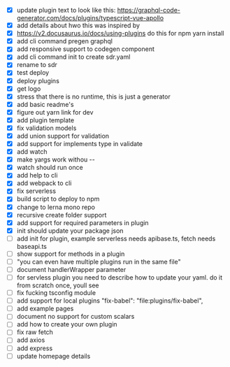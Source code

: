 - [x] update plugin text to look like this: https://graphql-code-generator.com/docs/plugins/typescript-vue-apollo
- [x] add details about hwo this was inspired by  
- [x] https://v2.docusaurus.io/docs/using-plugins do this for npm yarn install
- [x] add cli command pregen graphql 
- [x] add responsive support to codegen component
- [x] add cli command init to create sdr.yaml
- [x] rename to sdr
- [x] test deploy
- [x] deploy plugins
- [x] get logo
- [x] stress that there is no runtime, this is just a generator 
- [x] add basic readme's
- [x] figure out yarn link for dev 
- [x] add plugin template
- [x] fix validation models
- [x] add union support for validation
- [x] add support for implements type in validate
- [x] add watch
- [x] make yargs work withou --
- [x] watch should run once
- [x] add help to cli
- [x] add webpack to cli
- [x] fix serverless
- [x] build script to deploy to npm
- [x] change to lerna mono repo
- [x] recursive create folder support
- [x] add support for required parameters in plugin
- [x] init should update your package json
- [ ] add init for plugin, example serverless needs apibase.ts, fetch needs baseapi.ts
- [ ] show support for methods in a plugin
- [ ] "you can even have multiple plugins run in the same file"
- [ ] document handlerWrapper parameter
- [ ] for servless plugin you need to describe how to update your yaml. do it from scratch once, youll see
- [ ] fix fucking tsconfig module
- [ ] add support for local plugins     "fix-babel": "file:plugins/fix-babel",
- [ ] add example pages
- [ ] document no support for custom scalars
- [ ] add how to create your own plugin
- [ ] fix raw fetch
- [ ] add axios
- [ ] add express
- [ ] update homepage details
